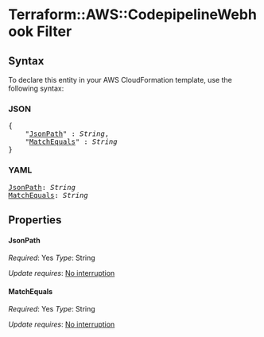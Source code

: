 # Terraform::AWS::CodepipelineWebhook Filter

## Syntax

To declare this entity in your AWS CloudFormation template, use the following syntax:

### JSON

<pre>
{
    "<a href="#jsonpath" title="JsonPath">JsonPath</a>" : <i>String</i>,
    "<a href="#matchequals" title="MatchEquals">MatchEquals</a>" : <i>String</i>
}
</pre>

### YAML

<pre>
<a href="#jsonpath" title="JsonPath">JsonPath</a>: <i>String</i>
<a href="#matchequals" title="MatchEquals">MatchEquals</a>: <i>String</i>
</pre>

## Properties

#### JsonPath

_Required_: Yes
_Type_: String

_Update requires_: [No interruption](https://docs.aws.amazon.com/AWSCloudFormation/latest/UserGuide/using-cfn-updating-stacks-update-behaviors.html#update-no-interrupt)

#### MatchEquals

_Required_: Yes
_Type_: String

_Update requires_: [No interruption](https://docs.aws.amazon.com/AWSCloudFormation/latest/UserGuide/using-cfn-updating-stacks-update-behaviors.html#update-no-interrupt)


